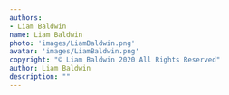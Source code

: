 ```yaml
---
authors:
- Liam Baldwin
name: Liam Baldwin
photo: 'images/LiamBaldwin.png'
avatar: 'images/LiamBaldwin.png'
copyright: "© Liam Baldwin 2020 All Rights Reserved"
author: Liam Baldwin
description: ""
---
```

